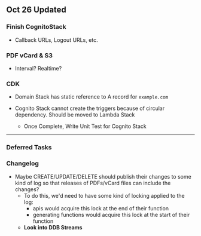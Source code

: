 ## Oct 26 Updated

### Finish CognitoStack

- Callback URLs, Logout URLs, etc.

### PDF vCard & S3

- Interval? Realtime?

### CDK

- Domain Stack has static reference to A record for `example.com`

- Cognito Stack cannot create the triggers because of circular dependency. Should be moved to Lambda Stack

    - Once Complete, Write Unit Test for Cognito Stack

---

### Deferred Tasks

### Changelog

- Maybe CREATE/UPDATE/DELETE should publish their changes to some kind of log so that releases of PDFs/vCard files can
  include the changes?
    - To do this, we'd need to have some kind of locking applied to the log:
        - apis would acquire this lock at the end of their function
        - generating functions would acquire this lock at the start of their function
    - **Look into DDB Streams**